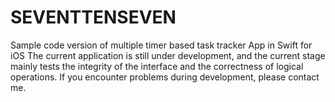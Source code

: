 # SEVENTTENSEVEN
Sample code version of multiple timer based task tracker App in Swift for iOS The current application is still under development, and the current stage mainly tests the integrity of the interface and the correctness of logical operations. If you encounter problems during development, please contact me.
